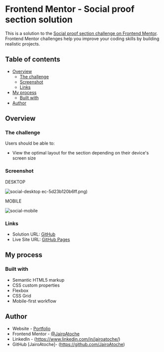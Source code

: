 # Frontend Mentor - Social proof section solution

This is a solution to the [Social proof section challenge on Frontend Mentor](https://www.frontendmentor.io/challenges/social-proof-section-6e0qTv_bA). Frontend Mentor challenges help you improve your coding skills by building realistic projects. 

## Table of contents

- [Overview](#overview)
  - [The challenge](#the-challenge)
  - [Screenshot](#screenshot)
  - [Links](#links)
- [My process](#my-process)
  - [Built with](#built-with)
- [Author](#author)

## Overview

### The challenge

Users should be able to:

- View the optimal layout for the section depending on their device's screen size

### Screenshot
DESKTOP

![social-desktop](https://user-images.githubusercontent.com/44626985/169446911-930b57f3-798b-434f-a0b3-c7f91fff86d7.png)
ec-5d23b120b6ff.png)

MOBILE

![social-mobile](https://user-images.githubusercontent.com/44626985/169446847-5922c015-6eeb-47fa-8cec-5d23b120b6ff.png)

### Links

- Solution URL: [GitHub](https://github.com/JairoAtoche/Social-Proof-Section)
- Live Site URL: [GitHub Pages](https://jairoatoche.github.io/Social-Proof-Section/)

## My process

### Built with

- Semantic HTML5 markup
- CSS custom properties
- Flexbox
- CSS Grid
- Mobile-first workflow

## Author

- Website - [Portfolio](https://jairoatoche.github.io/)
- Frontend Mentor - [@JairoAtoche](https://www.frontendmentor.io/profile/JairoAtoche)
- LinkedIn - (https://www.linkedin.com/in/jairoatoche/)
- GitHub [JairoAtoche]- (https://github.com/JairoAtoche)